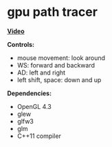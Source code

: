 # gpu path tracer

__[Video](https://www.youtube.com/watch?v=U3DYW4FLjCc&feature=youtu.be)__

__Controls:__
* mouse movement: look around
* WS: forward and backward
* AD: left and right
* left shift, space: down and up

__Dependencies:__
* OpenGL 4.3
* glew
* glfw3
* glm
* C++11 compiler
